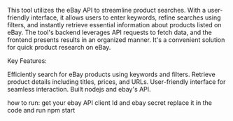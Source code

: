 This tool utilizes the eBay API to streamline product searches. With a user-friendly interface, it allows users to enter keywords, refine searches using filters, and instantly retrieve essential information about products listed on eBay. The tool's backend leverages API requests to fetch data, and the frontend presents results in an organized manner. It's a convenient solution for quick product research on eBay.

Key Features:

Efficiently search for eBay products using keywords and filters.
Retrieve product details including titles, prices, and URLs.
User-friendly interface for seamless interaction.
Built nodejs and ebay's API.


how to run:
get your ebay API client Id and ebay secret 
replace it in the code and run npm start